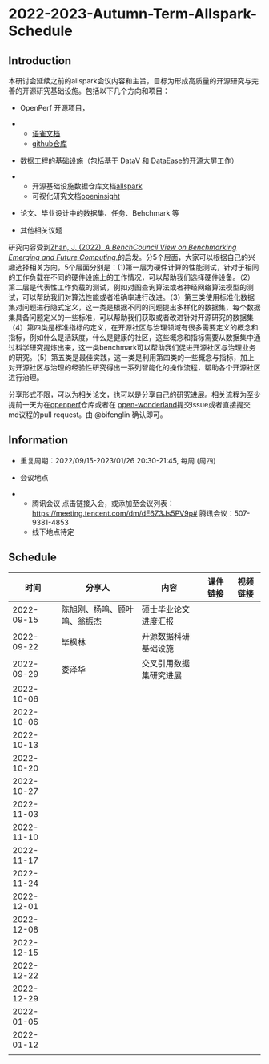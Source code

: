 # 2022-2023-Autumn-Term-Allspark-Schedule

## Introduction

本研讨会延续之前的allspark会议内容和主旨，目标为形成高质量的开源研究与完善的开源研究基础设施。包括以下几个方向和项目：

- OpenPerf 开源项目，

- - [语雀文档](https://xlab2017.yuque.com/me1x4f/openperf)
  - [github仓库](https://github.com/X-lab2017/open-perf)

- 数据工程的基础设施（包括基于 DataV 和 DataEase的开源大屏工作）

- - 开源基础设施数据仓库文档[allspark](https://xlab2017.yuque.com/me1x4f/allspark)
  - 可视化研究文档[openinsight](https://xlab2017.yuque.com/me1x4f/openinsight)

- 论文、毕业设计中的数据集、任务、Behchmark 等

- 其他相关议题

研究内容受到[Zhan, J. (2022). *A BenchCouncil View on Benchmarking Emerging and Future Computing*.](http://arxiv.org/abs/2205.07769)的启发。分5个层面，大家可以根据自己的兴趣选择相关方向，5个层面分别是：(1)第一层为硬件计算的性能测试，针对于相同的工作负载在不同的硬件设施上的工作情况，可以帮助我们选择硬件设备。（2）第二层是代表性工作负载的测试，例如对图查询算法或者神经网络算法模型的测试，可以帮助我们对算法性能或者准确率进行改进。（3）第三类使用标准化数据集对问题进行隐式定义，这一类是根据不同的问题提出多样化的数据集，每个数据集具备问题定义的一些标准，可以帮助我们获取或者改进针对开源研究的数据集（4）第四类是标准指标的定义，在开源社区与治理领域有很多需要定义的概念和指标，例如什么是活跃度，什么是健康的社区，这些概念和指标需要从数据集中通过科学研究提炼出来，这一类benchmark可以帮助我们促进开源社区与治理业务的研究。（5）第五类是最佳实践，这一类是利用第四类的一些概念与指标，加上对开源社区与治理的经验性研究得出一系列智能化的操作流程，帮助各个开源社区进行治理。

分享形式不限，可以为相关论文，也可以是分享自己的研究进展。相关流程为至少提前一天为在[openperf](https://github.com/X-lab2017/open-perf)仓库或者在 [open-wonderland](https://github.com/X-lab2017/open-wonderland/issues)提交issue或者直接提交md议程的pull request。由 @bifenglin 确认即可。

## Information

- 重复周期：2022/09/15-2023/01/26 20:30-21:45, 每周 (周四)

- 会议地点

- - 腾讯会议 点击链接入会，或添加至会议列表： https://meeting.tencent.com/dm/dE6Z3Js5PV9p# 腾讯会议：507-9381-4853
  - 线下地点待定

## Schedule

| **时间**   | **分享人**                   | **内容**               | **课件链接** | **视频链接** |
| ---------- | ---------------------------- | ---------------------- | ------------ | ------------ |
| 2022-09-15 | 陈旭刚、杨鸣、顾叶鸣、翁振杰 | 硕士毕业论文进度汇报   |              |              |
| 2022-09-22 | 毕枫林                       | 开源数据科研基础设施   |              |              |
| 2022-09-29 | 娄泽华                       | 交叉引用数据集研究进展 |              |              |
| 2022-10-06 |                              |                        |              |              |
| 2022-10-06 |                              |                        |              |              |
| 2022-10-13 |                              |                        |              |              |
| 2022-10-20 |                              |                        |              |              |
| 2022-10-27 |                              |                        |              |              |
| 2022-11-03 |                              |                        |              |              |
| 2022-11-10 |                              |                        |              |              |
| 2022-11-17 |                              |                        |              |              |
| 2022-11-24 |                              |                        |              |              |
| 2022-12-01 |                              |                        |              |              |
| 2022-12-08 |                              |                        |              |              |
| 2022-12-15 |                              |                        |              |              |
| 2022-12-22 |                              |                        |              |              |
| 2022-12-29 |                              |                        |              |              |
| 2022-01-05 |                              |                        |              |              |
| 2022-01-12 |                              |                        |              |              |
|            |                              |                        |              |              |
